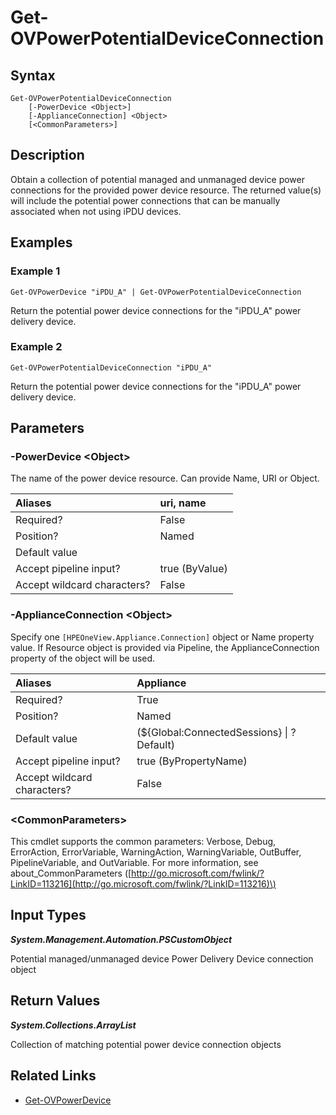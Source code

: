 ﻿---
description: Retrieve power device (mPDU/Rack PDU) potential connections.
---

# Get-OVPowerPotentialDeviceConnection

## Syntax

```text
Get-OVPowerPotentialDeviceConnection
    [-PowerDevice <Object>]
    [-ApplianceConnection] <Object>
    [<CommonParameters>]
```

## Description

Obtain a collection of potential managed and unmanaged device power connections for the provided power device resource.  The returned value(s) will include the potential power connections that can be manually associated when not using iPDU devices.

## Examples

###  Example 1 

```text
Get-OVPowerDevice "iPDU_A" | Get-OVPowerPotentialDeviceConnection
```

Return the potential power device connections for the "iPDU_A" power delivery device.

###  Example 2 

```text
Get-OVPowerPotentialDeviceConnection "iPDU_A"
```

Return the potential power device connections for the "iPDU_A" power delivery device.

## Parameters

### -PowerDevice &lt;Object&gt;

The name of the power device resource.  Can provide Name, URI or Object.

| Aliases | uri, name |
| :--- | :--- |
| Required? | False |
| Position? | Named |
| Default value |  |
| Accept pipeline input? | true (ByValue) |
| Accept wildcard characters? | False |

### -ApplianceConnection &lt;Object&gt;

Specify one `[HPEOneView.Appliance.Connection]` object or Name property value. If Resource object is provided via Pipeline, the ApplianceConnection property of the object will be used.

| Aliases | Appliance |
| :--- | :--- |
| Required? | True |
| Position? | Named |
| Default value | (${Global:ConnectedSessions} &vert; ? Default) |
| Accept pipeline input? | true (ByPropertyName) |
| Accept wildcard characters? | False |

### &lt;CommonParameters&gt;

This cmdlet supports the common parameters: Verbose, Debug, ErrorAction, ErrorVariable, WarningAction, WarningVariable, OutBuffer, PipelineVariable, and OutVariable. For more information, see about\_CommonParameters \([http://go.microsoft.com/fwlink/?LinkID=113216](http://go.microsoft.com/fwlink/?LinkID=113216)\)

## Input Types

_**System.Management.Automation.PSCustomObject**_

Potential managed/unmanaged device Power Delivery Device connection object

## Return Values

_**System.Collections.ArrayList**_

Collection of matching potential power device connection objects

## Related Links

* [Get-OVPowerDevice](get-ovpowerdevice.md)
